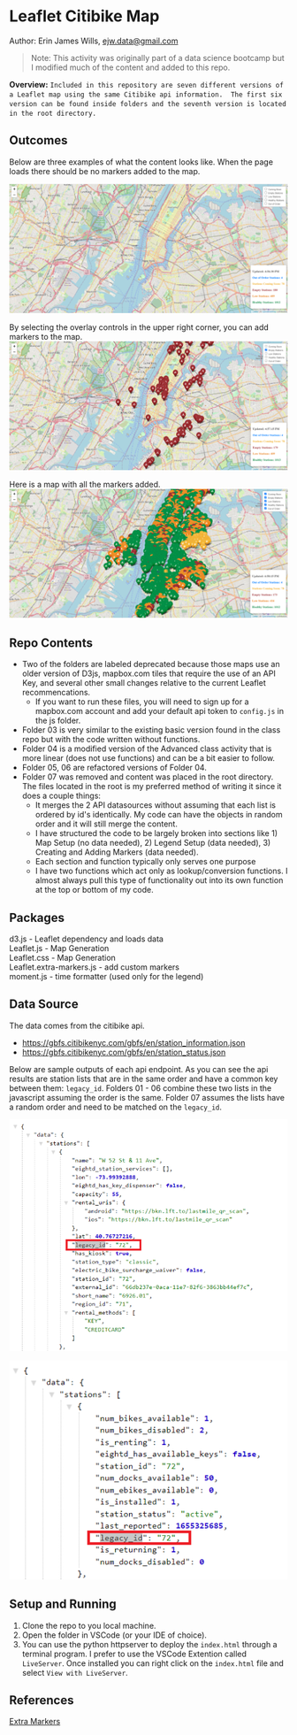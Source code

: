 # Leaflet Citibike Map  

Author:  Erin James Wills, ejw.data@gmail.com  

>Note:  This activity was originally part of a data science bootcamp but I modified much of the content and added to this repo.


**Overview:** ``` Included in this repository are seven different versions of a Leaflet map using the same Citibike api information.  The first six version can be found inside folders and the seventh version is located in the root directory.  ```  

## Outcomes  

Below are three examples of what the content looks like.  When the page loads there should be no markers added to the map.

![On Page Load](./images/citibike_load.png)    

By selecting the overlay controls in the upper right corner, you can add markers to the map.  
![Empty Stations](./images/empty_stations.png)  

Here is a map with all the markers added.  
![All Bike Stations](./images/all_stations.png)  

## Repo Contents

*  Two of the folders are labeled deprecated because those maps use an older version of D3js, mapbox.com tiles that require the use of an API Key, and several other small changes relative to the current Leaflet recommencations.  
   *  If you want to run these files, you will need to sign up for a mapbox.com account and add your default api token to `config.js` in the js folder.  
*  Folder 03 is very similar to the existing basic version found in the class repo but with the code written without functions.
*  Folder 04 is a modified version of the Advanced class activity that is more linear (does not use functions) and can be a bit easier to follow.
*  Folder 05, 06 are refactored versions of Folder 04.
*  Folder 07 was removed and content was placed in the root directory.  The files located in the root is my preferred method of writing it since it does a couple things:  
   *  It merges the 2 API datasources without assuming that each list is ordered by id's identically.  My code can have the objects in random order and it will still merge the content.  
   *  I have structured the code to be largely broken into sections like 1) Map Setup (no data needed), 2) Legend Setup (data needed), 3) Creating and Adding Markers (data needed).  
   *  Each section and function typically only serves one purpose
   *  I have two functions which act only as lookup/conversion functions.  I almost always pull this type of functionality out into its own function at the top or bottom of my code.  


## Packages

d3.js - Leaflet dependency and loads data  
Leaflet.js  - Map Generation  
Leaflet.css  - Map Generation  
Leaflet.extra-markers.js  - add custom markers  
moment.js - time formatter (used only for the legend)


## Data Source  
The data comes from the citibike api.  
*  https://gbfs.citibikenyc.com/gbfs/en/station_information.json  
*  https://gbfs.citibikenyc.com/gbfs/en/station_status.json  

Below are sample outputs of each api endpoint.  As you can see the api results are station lists that are in the same order and have a common key between them:  `legacy_id`.   Folders 01 - 06 combine these two lists in the javascript assuming the order is the same.  Folder 07 assumes the lists have a random order and need to be matched on the `legacy_id`.  

![Station Information](./images/station_information_json.png)  


![Station Status](./images/station_status_json.png)  


## Setup and Running  
1.  Clone the repo to you local machine.  
1.  Open the folder in VSCode (or your IDE of choice).
1.  You can use the python httpserver to deploy the `index.html` through a terminal program.  I prefer to use the VSCode Extention called `LiveServer`.  Once installed you can right click on the `index.html` file and select `View with LiveServer`.




## References
[Extra Markers](https://github.com/coryasilva/Leaflet.ExtraMarkers)